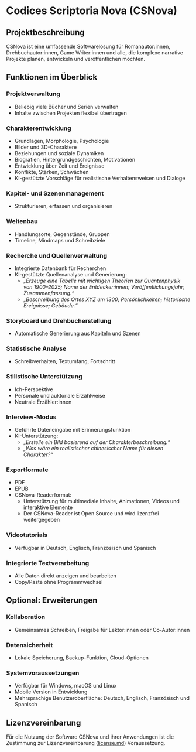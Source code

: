 # Codices Scriptoria Nova (CSNova)

## Projektbeschreibung

CSNova ist eine umfassende Softwarelösung für Romanautor:innen, Drehbuchautor:innen, Game Writer:innen und alle, die komplexe narrative Projekte planen, entwickeln und veröffentlichen möchten.

## Funktionen im Überblick

### Projektverwaltung
* Beliebig viele Bücher und Serien verwalten
* Inhalte zwischen Projekten flexibel übertragen

### Charakterentwicklung
* Grundlagen, Morphologie, Psychologie
* Bilder und 3D-Charaktere
* Beziehungen und soziale Dynamiken
* Biografien, Hintergrundgeschichten, Motivationen
* Entwicklung über Zeit und Ereignisse
* Konflikte, Stärken, Schwächen
* KI-gestützte Vorschläge für realistische Verhaltensweisen und Dialoge

### Kapitel- und Szenenmanagement
* Strukturieren, erfassen und organisieren

### Weltenbau
* Handlungsorte, Gegenstände, Gruppen
* Timeline, Mindmaps und Schreibziele

### Recherche und Quellenverwaltung
* Integrierte Datenbank für Recherchen
* KI-gestützte Quellenanalyse und Generierung:
  * *„Erzeuge eine Tabelle mit wichtigen Theorien zur Quantenphysik von 1900–2025; Name der Entdecker:innen; Veröffentlichungsjahr; Zusammenfassung.“*
  * *„Beschreibung des Ortes XYZ um 1300; Persönlichkeiten; historische Ereignisse; Gebäude.“*

### Storyboard und Drehbucherstellung
* Automatische Generierung aus Kapiteln und Szenen

### Statistische Analyse
* Schreibverhalten, Textumfang, Fortschritt

### Stilistische Unterstützung
* Ich-Perspektive
* Personale und auktoriale Erzählweise
* Neutrale Erzähler:innen

### Interview-Modus
* Geführte Dateneingabe mit Erinnerungsfunktion
* KI-Unterstützung:
  * *„Erstelle ein Bild basierend auf der Charakterbeschreibung.“*
  * *„Was wäre ein realistischer chinesischer Name für diesen Charakter?“*

### Exportformate
* PDF
* EPUB
* CSNova-Readerformat:
  * Unterstützung für multimediale Inhalte, Animationen, Videos und interaktive Elemente
  * Der CSNova-Reader ist Open Source und wird lizenzfrei weitergegeben

### Videotutorials
* Verfügbar in Deutsch, Englisch, Französisch und Spanisch

### Integrierte Textverarbeitung
* Alle Daten direkt anzeigen und bearbeiten
* Copy/Paste ohne Programmwechsel

## Optional: Erweiterungen

### Kollaboration
* Gemeinsames Schreiben, Freigabe für Lektor:innen oder Co-Autor:innen

### Datensicherheit
* Lokale Speicherung, Backup-Funktion, Cloud-Optionen

### Systemvoraussetzungen
* Verfügbar für Windows, macOS und Linux
* Mobile Version in Entwicklung
* Mehrsprachige Benutzeroberfläche: Deutsch, Englisch, Französisch und Spanisch

## Lizenzvereinbarung

Für die Nutzung der Software CSNova und ihrer Anwendungen ist die Zustimmung zur Lizenzvereinbarung ([license.md](https://license.md)) Voraussetzung.
